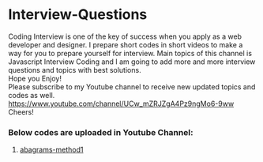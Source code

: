 # Interview-Questions
Coding Interview is one of the key of success when you apply as a web developer and designer. I prepare short codes in short videos to make a way for you to prepare yourself for interview. Main topics of this channel is Javascript Interview Coding and I am going to add more and more interview questions and topics with best solutions. <br />
 Hope you Enjoy! <br />
 Please subscribe to my Youtube channel to receive new updated topics and codes as well.<br /> 
 https://www.youtube.com/channel/UCw_mZRJZgA4Pz9ngMo6-9ww <br />
 Cheers! <br />
 
 ### Below codes are uploaded in Youtube Channel:
 1. [abagrams-method1](https://github.com/aboozarmojdeh/Interview-Questions/blob/master/anagramsMethod1.js)

